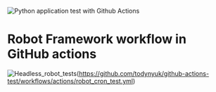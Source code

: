 
![Python application test with Github Actions](https://github.com/todynyuk/github-actions-test/workflows/cron_request_test/badge.svg)
# Robot Framework workflow in GitHub actions

![Headless_robot_tests](https://github.com/todynyuk/github-actions-tests/actions/workflows/robot_cron_test.yml/badge.svg)(https://github.com/todynyuk/github-actions-test/workflows/actions/robot_cron_test.yml)
